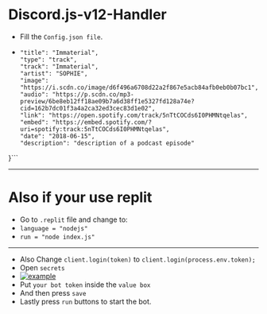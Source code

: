 # Discord.js-v12-Handler

- Fill the `Config.json file`.
- ```{
  "title": "Immaterial",
  "type": "track",
  "track": "Immaterial",
  "artist": "SOPHIE",
  "image": "https://i.scdn.co/image/d6f496a6708d22a2f867e5acb84afb0eb0b07bc1",
  "audio": "https://p.scdn.co/mp3-preview/6be8eb12ff18ae09b7a6d38ff1e5327fd128a74e?cid=162b7dc01f3a4a2ca32ed3cec83d1e02",
  "link": "https://open.spotify.com/track/5nTtCOCds6I0PHMNtqelas",
  "embed": "https://embed.spotify.com/?uri=spotify:track:5nTtCOCds6I0PHMNtqelas",
  "date": "2018-06-15",
  "description": "description of a podcast episode"
}```

---

# Also if your use replit
- Go to `.replit` file and change to:
- `language = "nodejs"`
- `run = "node index.js"`
---
- Also Change `client.login(token)` to `client.login(process.env.token);`
- Open `secrets`
- [![example](https://cdn.discordapp.com/attachments/853617109560328192/922205086665572402/unknown.jpg)](https://cdn.discordapp.com/attachments/853617109560328192/922205086665572402/unknown.jpg)
- Put `your bot token` inside the `value box`
- And then press `save`
- Lastly press `run` buttons to start the bot.

